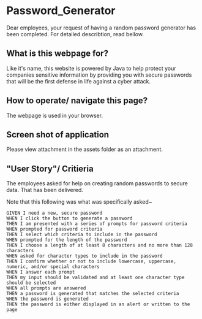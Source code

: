 # Password_Generator

Dear employees, your request of having a random password generator has been completed. For detailed describtion, read bellow.

## What is this webpage for?

Like it's name, this website is powered by Java to help protect your companies sensitive information by providing you with secure passwords that will be the first defense in life against a cyber attack. 

## How to operate/ navigate this page?

The webpage is used in your browser. 

## Screen shot of application

Please view attachment in the assets folder as an attachment. 

## "User Story"/ Critieria

The employees asked for help on creating random passwords to secure data. That has been delivered. 

Note that this following was what was specifically asked~ 

```
GIVEN I need a new, secure password
WHEN I click the button to generate a password
THEN I am presented with a series of prompts for password criteria
WHEN prompted for password criteria
THEN I select which criteria to include in the password
WHEN prompted for the length of the password
THEN I choose a length of at least 8 characters and no more than 128 characters
WHEN asked for character types to include in the password
THEN I confirm whether or not to include lowercase, uppercase, numeric, and/or special characters
WHEN I answer each prompt
THEN my input should be validated and at least one character type should be selected
WHEN all prompts are answered
THEN a password is generated that matches the selected criteria
WHEN the password is generated
THEN the password is either displayed in an alert or written to the page
```